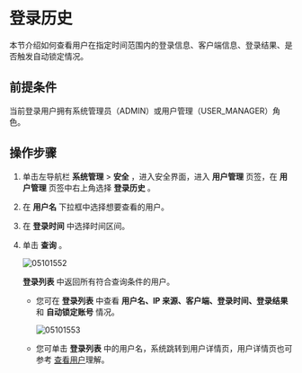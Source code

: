 登录历史 
=========================

本节介绍如何查看用户在指定时间范围内的登录信息、客户端信息、登录结果、是否触发自动锁定情况。

前提条件 
-------------------------

当前登录用户拥有系统管理员（ADMIN）或用户管理（USER_MANAGER）角色。

**操作步骤** 
-----------------------------

1. 单击左导航栏 **系统管理** \> **安全** ，进入安全界面，进入 **用户管理** 页签，在 **用户管理** 页签中右上角选择 **登录历史** 。

   

2. 在 **用户名** 下拉框中选择想要查看的用户。

   

3. 在 **登录时间** 中选择时间区间。

   

4. 单击 **查询** 。

   ![05101552](https://help-static-aliyun-doc.aliyuncs.com/assets/img/zh-CN/6703270261/p272224.png) 
   
   **登录列表** 中返回所有符合查询条件的用户。

   * 您可在 **登录列表** 中查看 **用户名、IP 来源、客户端、登录时间、登录结果** 和 **自动锁定账号** 情况。
   
      ![05101553](https://help-static-aliyun-doc.aliyuncs.com/assets/img/zh-CN/6703270261/p272226.png)

     
   
   * 您可单击 **登录列表** 中的用户名，系统跳转到用户详情页，用户详情页也可参考 [查看用户](../10.using-system-management/6.view-users.md)理解。

     
   

   



